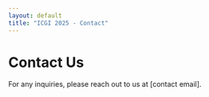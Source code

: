 ```yaml
---
layout: default
title: "ICGI 2025 - Contact"
---
```


# Contact Us
For any inquiries, please reach out to us at [contact email].
